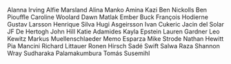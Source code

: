 Alanna Irving
Alfie Marsland
Alina Manko
Amina Kazi
Ben Nickolls
Ben Piouffle
Caroline Woolard
Dawn Matlak
Ember Buck
François Hodierne
Gustav Larsson
Henrique Silva
Hugi Asgeirsson
Ivan Cukeric
Jacin del Solar
JF De Hertogh
John Hill
Katie Adamides
Kayla Epstein
Lauren Gardner
Leo Kewitz
Markus Muellenschlaeder
Memo Esparza
Mike Strode
Nathan Hewitt
Pia Mancini
Richard Littauer
Ronen Hirsch
Sadé Swift
Salwa Raza
Shannon Wray
Sudharaka Palamakumbura
Tomás Susemihl
